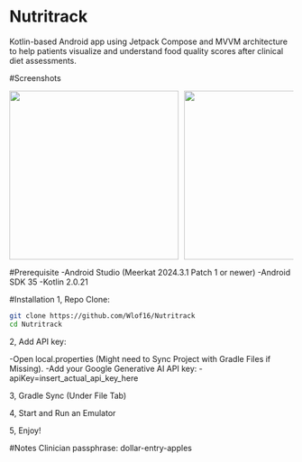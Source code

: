 # Nutritrack
Kotlin-based Android app using Jetpack Compose and MVVM architecture to help patients visualize and understand food quality scores after clinical diet assessments. 

#Screenshots
<div style="display: flex; gap: 10px; overflow-x: auto; align-items: flex-start;">
  <img src="https://github.com/user-attachments/assets/9491fa1d-443b-4d3a-92d2-5aea1b54660f" height="300" />
  <img src="https://github.com/user-attachments/assets/80213472-eb7e-4ce3-99b4-349a2dba6fcd" height="300" />
  <img src="https://github.com/user-attachments/assets/81d11210-248b-4a74-b112-6c737ae0110e" height="300" />
  <img src="https://github.com/user-attachments/assets/6d764128-3c65-4563-b473-8ccd47e312ff" height="300" />
  <img src="https://github.com/user-attachments/assets/6f743c3b-7f34-4b55-8c0d-4987c4a4d2d2" height="300" />
  <img src="https://github.com/user-attachments/assets/4c83b41a-8ba8-4ff1-a4b5-4bd31405321a" height="300" />
  <img src="https://github.com/user-attachments/assets/5ae94aa7-a04d-4a16-a430-dd1342ca0fa2" height="300" />
</div>

#Prerequisite
-Android Studio (Meerkat 2024.3.1 Patch 1 or newer)
-Android SDK 35
-Kotlin 2.0.21

#Installation
1, Repo Clone:
```bash
git clone https://github.com/Wlof16/Nutritrack
cd Nutritrack
```

2, Add API key:

-Open local.properties (Might need to Sync Project with Gradle Files if Missing).
-Add your Google Generative AI API key:
-apiKey=insert_actual_api_key_here

3, Gradle Sync (Under File Tab)

4, Start and Run an Emulator

5, Enjoy!

#Notes
Clinician passphrase: dollar-entry-apples



